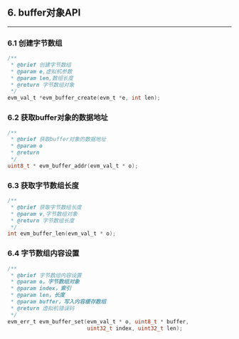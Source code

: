 ## 6. buffer对象API

---

### 6.1 创建字节数组

```c
/**
 * @brief 创建字节数组
 * @param e,虚拟机参数
 * @param len,数组长度
 * @return 字节数组对象
 */
evm_val_t *evm_buffer_create(evm_t *e, int len);
```

### 6.2 获取buffer对象的数据地址
```c
/**
 * @brief 获取buffer对象的数据地址
 * @param o
 * @return
 */
uint8_t * evm_buffer_addr(evm_val_t * o);
```
### 6.3 获取字节数组长度
```c
/**
 * @brief 获取字节数组长度
 * @param v,字节数组对象
 * @return 字节数组长度
 */
int evm_buffer_len(evm_val_t * o);
```
### 6.4 字节数组内容设置
```c
/**
 * @brief 字节数组内容设置
 * @param o，字节数组对象
 * @param index，索引
 * @param len，长度
 * @param buffer，写入内容缓存数组
 * @return 虚拟机错误码
 */
evm_err_t evm_buffer_set(evm_val_t * o, uint8_t * buffer, 
                         uint32_t index, uint32_t len);
```
